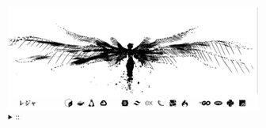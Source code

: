 <img src="./banner.png">
<details><summary> :: </summary>
<!--START_SECTION:waka-->

```
From: 09 August 2024 - To: 06 July 2025

Total Time: 1,598 hrs 5 mins

Python                     382 hrs 46 mins //////-------------------   22.09 %
PHP                        326 hrs 56 mins /////--------------------   18.87 %
Markdown                   218 hrs 47 mins ///----------------------   12.63 %
Other                      134 hrs 37 mins //-----------------------   07.77 %
```

<!--END_SECTION:waka-->
</details>
